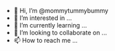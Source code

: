 - 👋 Hi, I’m @mommytummybummy
- 👀 I’m interested in ...
- 🌱 I’m currently learning ...
- 💞️ I’m looking to collaborate on ...
- 📫 How to reach me ...

<!---
mommytummybummy/mommytummybummy is a ✨ special ✨ repository because its `README.md` (this file) appears on your GitHub profile.
You can click the Preview link to take a look at your changes.
--->

